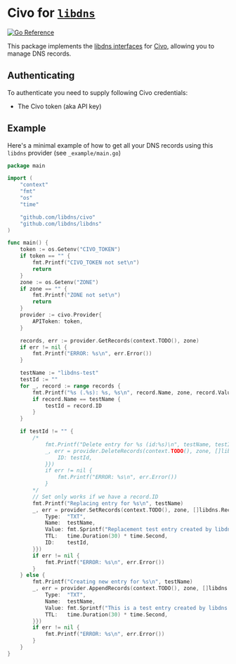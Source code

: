 Civo for [`libdns`](https://github.com/libdns/libdns)
=======================

[![Go Reference](https://pkg.go.dev/badge/test.svg)](https://pkg.go.dev/github.com/libdns/civo)

This package implements the [libdns interfaces](https://github.com/libdns/libdns) for [Civo](https://civo.com), allowing you to manage DNS records.

## Authenticating

To authenticate you need to supply following Civo credentials:

- The Civo token (aka API key)

## Example

Here's a minimal example of how to get all your DNS records using this `libdns` provider (see `_example/main.go`)

```go
package main

import (
	"context"
	"fmt"
	"os"
	"time"

	"github.com/libdns/civo"
	"github.com/libdns/libdns"
)

func main() {
	token := os.Getenv("CIVO_TOKEN")
	if token == "" {
		fmt.Printf("CIVO_TOKEN not set\n")
		return
	}
	zone := os.Getenv("ZONE")
	if zone == "" {
		fmt.Printf("ZONE not set\n")
		return
	}
	provider := civo.Provider{
		APIToken: token,
	}

	records, err := provider.GetRecords(context.TODO(), zone)
	if err != nil {
		fmt.Printf("ERROR: %s\n", err.Error())
	}

	testName := "libdns-test"
	testId := ""
	for _, record := range records {
		fmt.Printf("%s (.%s): %s, %s\n", record.Name, zone, record.Value, record.Type)
		if record.Name == testName {
			testId = record.ID
		}
	}

	if testId != "" {
		/*
			fmt.Printf("Delete entry for %s (id:%s)\n", testName, testId)
			_, err = provider.DeleteRecords(context.TODO(), zone, []libdns.Record{libdns.Record{
				ID: testId,
			}})
			if err != nil {
				fmt.Printf("ERROR: %s\n", err.Error())
			}
		*/
		// Set only works if we have a record.ID
		fmt.Printf("Replacing entry for %s\n", testName)
		_, err = provider.SetRecords(context.TODO(), zone, []libdns.Record{libdns.Record{
			Type:  "TXT",
			Name:  testName,
			Value: fmt.Sprintf("Replacement test entry created by libdns %s", time.Now()),
			TTL:   time.Duration(30) * time.Second,
			ID:    testId,
		}})
		if err != nil {
			fmt.Printf("ERROR: %s\n", err.Error())
		}
	} else {
		fmt.Printf("Creating new entry for %s\n", testName)
		_, err = provider.AppendRecords(context.TODO(), zone, []libdns.Record{libdns.Record{
			Type:  "TXT",
			Name:  testName,
			Value: fmt.Sprintf("This is a test entry created by libdns %s", time.Now()),
			TTL:   time.Duration(30) * time.Second,
		}})
		if err != nil {
			fmt.Printf("ERROR: %s\n", err.Error())
		}
	}
}
```
